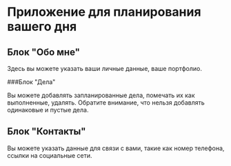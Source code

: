 # Приложение для планирования вашего дня

## Блок "Обо мне" 

Здесь вы можете указать ваши личные данные, ваше портфолио.

###Блок "Дела"

Вы можете добавлять запланированные дела, помечать их как выполненные, удалять. 
Обратите внимание, что нельзя добавлять одинаковые и пустые дела.

## Блок "Контакты"

Вы можете указать данные для связи с вами, такие как номер телефона, ссылки на социальные сети.

